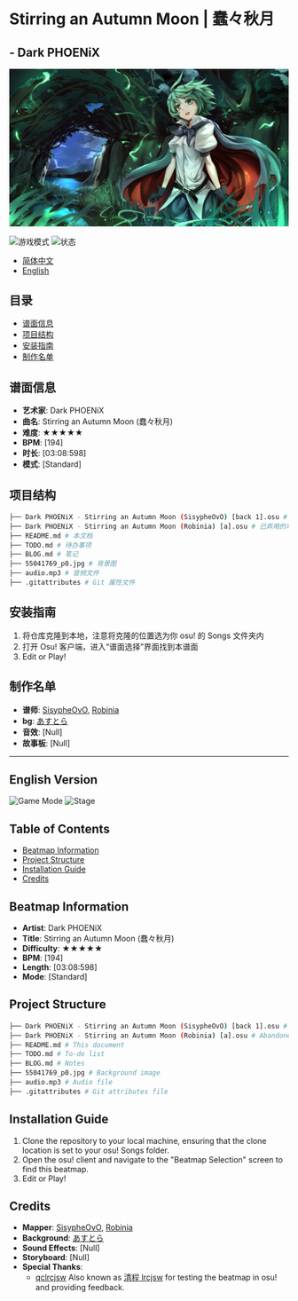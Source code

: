 <!--markdownlint-disable MD033-->

# Stirring an Autumn Moon | 蠢々秋月

## - Dark PHOENiX

<img src="./55041769_p0.jpg" alt="蠢々秋月" />

![游戏模式](https://img.shields.io/badge/Mode-osu!-blueviolet) ![状态](https://img.shields.io/badge/状态-WIP-brightgreen)

- [简体中文](#目录)
- [English](#english-version)

## 目录

- [谱面信息](#谱面信息)
- [项目结构](#项目结构)
- [安装指南](#安装指南)
- [制作名单](#制作名单)

## 谱面信息

- **艺术家**: Dark PHOENiX
- **曲名**: Stirring an Autumn Moon (蠢々秋月)
- **难度**: ★★★★★
- **BPM**: [194]
- **时长**: [03:08:598]
- **模式**: [Standard]

## 项目结构

```bash
├── Dark PHOENiX - Stirring an Autumn Moon (SisypheOvO) [back 1].osu # 当前难度
├── Dark PHOENiX - Stirring an Autumn Moon (Robinia) [a].osu # 已弃用的草稿难度
├── README.md # 本文档
├── TODO.md # 待办事项
├── BLOG.md # 笔记
├── 55041769_p0.jpg # 背景图
├── audio.mp3 # 音频文件
├── .gitattributes # Git 属性文件
```

## 安装指南

1. 将仓库克隆到本地，注意将克隆的位置选为你 osu! 的 Songs 文件夹内
2. 打开 Osu! 客户端，进入“谱面选择”界面找到本谱面
3. Edit or Play!

## 制作名单

- **谱师**: [SisypheOvO](https://osu.ppy.sh/users/35628968), [Robinia](https://osu.ppy.sh/users/16081750)
- **bg**: [あすとら](https://www.pixiv.net/artworks/55041769)
- **音效**: [Null]
- **故事板**: [Null]

---

## English Version

![Game Mode](https://img.shields.io/badge/Mode-osu!-blueviolet) ![Stage](https://img.shields.io/badge/Stage-WIP-brightgreen)

## Table of Contents

- [Beatmap Information](#beatmap-information)
- [Project Structure](#project-structure)
- [Installation Guide](#installation-guide)
- [Credits](#credits)

## Beatmap Information

- **Artist**: Dark PHOENiX
- **Title**: Stirring an Autumn Moon (蠢々秋月)
- **Difficulty**: ★★★★★
- **BPM**: [194]
- **Length**: [03:08:598]
- **Mode**: [Standard]

## Project Structure

```bash
├── Dark PHOENiX - Stirring an Autumn Moon (SisypheOvO) [back 1].osu # Current difficulty
├── Dark PHOENiX - Stirring an Autumn Moon (Robinia) [a].osu # Abandoned draft difficulty
├── README.md # This document
├── TODO.md # To-do list
├── BLOG.md # Notes
├── 55041769_p0.jpg # Background image
├── audio.mp3 # Audio file
├── .gitattributes # Git attributes file
```

## Installation Guide

1. Clone the repository to your local machine, ensuring that the clone location is set to your osu! Songs folder.
2. Open the osu! client and navigate to the "Beatmap Selection" screen to find this beatmap.
3. Edit or Play!

## Credits

- **Mapper**: [SisypheOvO](https://osu.ppy.sh/users/35628968), [Robinia](https://osu.ppy.sh/users/16081750)
- **Background**: [あすとら](https://www.pixiv.net/artworks/55041769)
- **Sound Effects**: [Null]
- **Storyboard**: [Null]
- **Special Thanks**:
  - [qclrcjsw](https://osu.ppy.sh/users/36318394) Also known as [清程 lrcjsw](https://github.com/qclrcjsw) for testing the beatmap in osu! and providing feedback.
